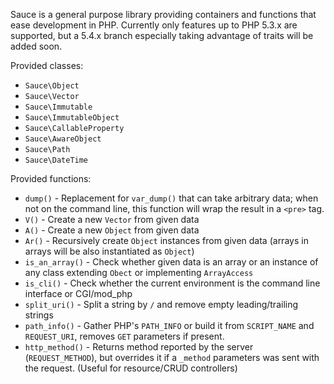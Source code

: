 Sauce is a general purpose library providing containers and functions
that ease development in PHP. Currently only features up to PHP 5.3.x
are supported, but a 5.4.x branch especially taking advantage of
traits will be added soon.

Provided classes:

* `Sauce\Object`
* `Sauce\Vector`
* `Sauce\Immutable`
* `Sauce\ImmutableObject`
* `Sauce\CallableProperty`
* `Sauce\AwareObject`
* `Sauce\Path`
* `Sauce\DateTime`

Provided functions:

* `dump()` - Replacement for `var_dump()` that can take arbitrary data; when not on the command line, this function will wrap the result in a `<pre>` tag.
* `V()` - Create a new `Vector` from given data
* `A()` - Create a new `Object` from given data
* `Ar()` - Recursively create `Object` instances from given data (arrays in arrays will be also instantiated as `Object`)
* `is_an_array()` - Check whether given data is an array or an instance of any class extending `Obect` or implementing `ArrayAccess` 
* `is_cli()` - Check whether the current environment is the command line interface or CGI/mod\_php
* `split_uri()` - Split a string by `/` and remove empty leading/trailing strings
* `path_info()` - Gather PHP's `PATH_INFO` or build it from `SCRIPT_NAME` and `REQUEST_URI`, removes `GET` parameters if present.
* `http_method()` - Returns method reported by the server (`REQUEST_METHOD`), but overrides it if a `_method` parameters was sent with the request. (Useful for resource/CRUD controllers)

